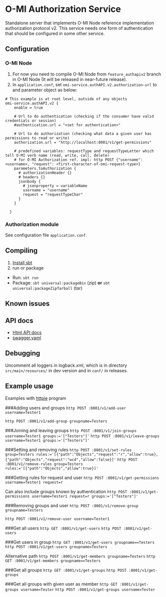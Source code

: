 O-MI Authorization Service
==========================

Standalone server that implements O-MI Node reference implementation authorization protocol v2.
This service needs one form of authentication that should be configured in some other service.


Configuration
--------------

### O-MI Node


1. For now you need to compile O-MI Node from `feature_authapiv2` branch in O-MI Node (It will be released in near-future release).
2. In `application.conf`, set `omi-service.authAPI.v2.authorization-url` to and parameter object as below:
```
# This example is at root level, outside of any objects
omi-service.authAPI.v2 {
    enable = true

    # Url to do authentication (checking if the consumer have valid credentials or session)
    #authentication.url = "<set for authentication>"

    # Url to do authorization (checking what data a given user has permissions to read or write)
    authorization.url = "http://localhost:8001/v1/get-permissions"
    
    # predefined variables: requestType and requestTypeLetter which tell O-MI verb name (read, write, call, delete)
    # for O-MI Authorization ref. impl: http POST {"username": <username>, "request": <first-character-of-omi-request-type>}
    parameters.toAuthorization {
      # authorizationHeader {}
      # headers {}
      jsonbody {
        # jsonproperty = variableName
        username = "username"
        request = "requestTypeChar"
      }
    }

  }
```

### Authorization module

See configuration file `application.conf`.


Compiling
----------

<!-- 2. Run tests: `sbt test`-->
1. [Install sbt](https://www.scala-sbt.org/1.0/docs/Setup.html)
3. run or package
  - Run: `sbt run`
  - Package: `sbt universal:packageBin` (zip) **or** `sbt universal:packageZipTarball` (tar)

Known issues
------------


API docs
-------

* [Html API docs](http://aaltoasia.github.io/O-MI-Authorization/)
* [swagger.yaml](https://github.com/AaltoAsia/O-MI-Authorization/blob/master/swagger.yaml)

Debugging
----------

Uncomment all loggers in logback.xml, which is in directory `src/main/resources/` in dev version and in `conf/` in releases.

Example usage
-------------

Examples with [httpie](https://httpie.org/doc) program

###Adding users and groups
`http POST :8001/v1/add-user username=Tester1`

`http POST :8001/v1/add-group groupname=Testers`

###Joining and leaving groups
`http POST :8001/v1/join-groups username=Tester1 groups:='["Testers"]'`
`http POST :8001/v1/leave-groups username=Tester1 groups:='["Testers"]'`

###Setting and removing rules 
`http POST :8001/v1/set-rules group=Testers rules:='[{"path":"Objects","request":"r","allow":true},{"path":"Objects","request":"wcd","allow":false}]'`
`http POST :8001/v1/remove-rules group=Testers rules:='[{"path":"Objects","allow":true}]'` 

###Getting rules for request and user
`http POST :8001/v1/get-permissions username=Tester1 request=r`

Can also include groups known by authentication
`http POST :8001/v1/get-permissions username=Tester1 request=r groups:='["Testers"]'`

###Removing groups and user
`http POST :8001/v1/remove-group groupname=Testers`

`http POST :8001/v1/remove-user username=Tester1`

###Get all users
`http GET :8001/v1/get-users`
`http POST :8001/v1/get-users`

###Get users in group
`http GET :8001/v1/get-users groupname==Testers`
`http POST :8001/v1/get-users groupname=Testers`

Alternative path
`http POST :8001/v1/get-members groupname=Testers`
`http GET :8001/v1/get-members groupname==Testers`

###Get all groups
`http GET :8001/v1/get-groups`
`http POST :8001/v1/get-groups`

###Get all groups with given user as member
`http GET :8001/v1/get-groups username=Tester`
`http POST :8001/v1/get-groups username=Tester`


